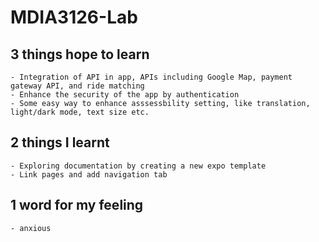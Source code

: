 # MDIA3126-Lab

## 3 things hope to learn
    - Integration of API in app, APIs including Google Map, payment gateway API, and ride matching
    - Enhance the security of the app by authentication
    - Some easy way to enhance asssessbility setting, like translation, light/dark mode, text size etc. 

## 2 things I learnt
    - Exploring documentation by creating a new expo template
    - Link pages and add navigation tab

## 1 word for my feeling
    - anxious
